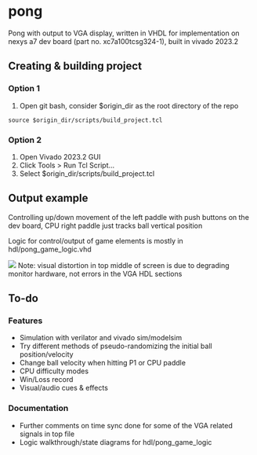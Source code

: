 # pong
Pong with output to VGA display, written in VHDL for implementation on nexys a7 dev board (part no. xc7a100tcsg324-1), built in vivado 2023.2



## Creating & building project
### Option 1
1. Open git bash, consider $origin_dir as the root directory of the repo

`source $origin_dir/scripts/build_project.tcl`

### Option 2
1. Open Vivado 2023.2 GUI
2. Click Tools > Run Tcl Script...
3. Select $origin_dir/scripts/build_project.tcl



## Output example
Controlling up/down movement of the left paddle with push buttons on the dev board, CPU right paddle just tracks ball vertical position

Logic for control/output of game elements is mostly in hdl/pong_game_logic.vhd

![](https://github.com/jswenke/pong/blob/main/gif_and_misc/pong_vga_output.gif)
Note: visual distortion in top middle of screen is due to degrading monitor hardware, not errors in the VGA HDL sections


## To-do
### Features
- Simulation with verilator and vivado sim/modelsim
- Try different methods of pseudo-randomizing the initial ball position/velocity
- Change ball velocity when hitting P1 or CPU paddle
- CPU difficulty modes
- Win/Loss record
- Visual/audio cues & effects

### Documentation
- Further comments on time sync done for some of the VGA related signals in top file
- Logic walkthrough/state diagrams for hdl/pong_game_logic

